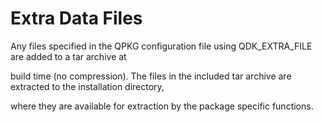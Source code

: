 # Extra Data Files

Any files specified in the QPKG configuration file using QDK\_EXTRA\_FILE are added to a tar archive at

build time \(no compression\). The files in the included tar archive are extracted to the installation directory,

where they are available for extraction by the package specific functions.

